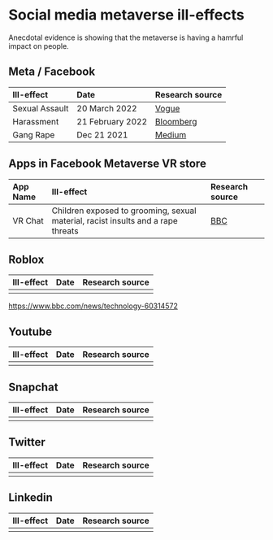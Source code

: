 # Social media metaverse ill-effects 

Anecdotal evidence is showing that the metaverse is having a hamrful impact on people.

## Meta / Facebook

| Ill-effect | Date | Research source |
|:---|:---|:---|
| Sexual Assault | 20 March 2022 | [Vogue](https://www.vogue.co.uk/arts-and-lifestyle/article/sexual-assault-in-the-metaverse)  | 
| Harassment | 21 February 2022 | [Bloomberg](https://www.bloomberg.com/opinion/articles/2022-02-21/metaverse-harassment-doesn-t-bode-well-for-zuckerberg-s-vr-dreams)| 
| Gang Rape | Dec 21 2021 | [Medium](https://medium.com/kabuni/fiction-vs-non-fiction-98aa0098f3b0)|


## Apps in Facebook Metaverse VR store
| App Name | Ill-effect | Research source |
|:---|:---|:---|
| VR Chat | Children exposed to grooming, sexual material, racist insults and a rape threats | [BBC](https://www.bbc.com/news/technology-60415317) |

## Roblox 
| Ill-effect | Date | Research source |
|:---|:---|:---|
||||

https://www.bbc.com/news/technology-60314572

## Youtube
| Ill-effect | Date | Research source |
|:---|:---|:---|
||||


## Snapchat
| Ill-effect | Date | Research source |
|:---|:---|:---|
||||


## Twitter
| Ill-effect | Date | Research source |
|:---|:---|:---|
||||

## Linkedin
| Ill-effect | Date | Research source |
|:---|:---|:---|
||||
